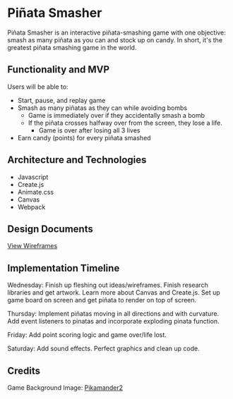 # Piñata Smasher
Piñata Smasher is an interactive piñata-smashing game with one objective: smash as many piñata as you can and stock up on candy. In short, it's the greatest piñata smashing game in the world.

## Functionality and MVP
Users will be able to:
* Start, pause, and replay game
* Smash as many piñatas as they can while avoiding bombs
    * Game is immediately over if they accidentally smash a bomb
    * If the piñata crosses halfway over from the screen, they lose a life.
        * Game is over after losing all 3 lives
* Earn candy (points) for every piñata smashed

## Architecture and Technologies
* Javascript
* Create.js
* Animate.css
* Canvas
* Webpack

## Design Documents
[View Wireframes](https://github.com/amygbui/pinata_smasher/tree/master/wireframes)

## Implementation Timeline
Wednesday: Finish up fleshing out ideas/wireframes. Finish research libraries and get artwork. Learn more about Canvas and Create.js. Set up game board on screen and get piñata to render on top of screen.

Thursday: Implement piñatas moving in all directions and with curvature. Add event listeners to pinatas and incorporate exploding pinata function.

Friday: Add point scoring logic and game over/life lost.

Saturday: Add sound effects. Perfect graphics and clean up code.

## Credits
Game Background Image: [Pikamander2](http://pikamander2.deviantart.com/art/Party-of-One-background-vector-320504930)
